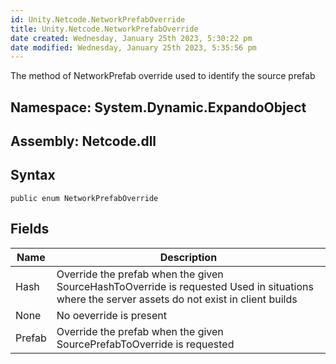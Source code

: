 ```yaml
---
id: Unity.Netcode.NetworkPrefabOverride
title: Unity.Netcode.NetworkPrefabOverride
date created: Wednesday, January 25th 2023, 5:30:22 pm
date modified: Wednesday, January 25th 2023, 5:35:56 pm
---
```


<div class="markdown level0 summary">

The method of NetworkPrefab override used to identify the source prefab

</div>

<div class="markdown level0 conceptual">

</div>

## **Namespace**: System.Dynamic.ExpandoObject

## **Assembly**: Netcode.dll

## Syntax

``` lang-csharp
public enum NetworkPrefabOverride
```

## Fields

| Name   | Description                                                                                                                                   |
|--------|-----------------------------------------------------------------------------------------------------------------------------------------------|
| Hash   | Override the prefab when the given SourceHashToOverride is requested Used in situations where the server assets do not exist in client builds |
| None   | No oeverride is present                                                                                                                       |
| Prefab | Override the prefab when the given SourcePrefabToOverride is requested                                                                        |
